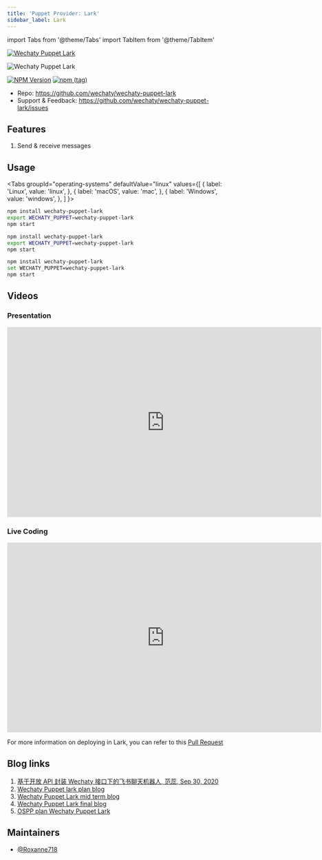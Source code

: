 ```yaml
---
title: 'Puppet Provider: Lark'
sidebar_label: Lark
---
```


<!-- MDX import -->
import Tabs from '@theme/Tabs'
import TabItem from '@theme/TabItem'

[![Wechaty Puppet Lark](https://img.shields.io/badge/Puppet-Lark-blueviolet)](lark)

![Wechaty Puppet Lark](https://raw.githubusercontent.com/wechaty/wechaty-puppet-lark/HEAD/docs/images/wechaty-puppet-lark.png)

[![NPM Version](https://badge.fury.io/js/wechaty-puppet-lark.svg)](https://badge.fury.io/js/wechaty-puppet-lark)
[![npm (tag)](https://img.shields.io/npm/v/wechaty-puppet-lark/next.svg)](https://www.npmjs.com/package/wechaty-puppet-lark?activeTab=versions)

- Repo: <https://github.com/wechaty/wechaty-puppet-lark>
- Support & Feedback: <https://github.com/wechaty/wechaty-puppet-lark/issues>

## Features

1. Send & receive messages

## Usage

<Tabs
  groupId="operating-systems"
  defaultValue="linux"
  values={[
    { label: 'Linux',   value: 'linux', },
    { label: 'macOS',   value: 'mac', },
    { label: 'Windows', value: 'windows', },
  ]
}>

<TabItem value="linux">

```sh
npm install wechaty-puppet-lark
export WECHATY_PUPPET=wechaty-puppet-lark
npm start
```

</TabItem>
<TabItem value="mac">

```sh
npm install wechaty-puppet-lark
export WECHATY_PUPPET=wechaty-puppet-lark
npm start
```

</TabItem>
<TabItem value="windows">

```sh
npm install wechaty-puppet-lark
set WECHATY_PUPPET=wechaty-puppet-lark
npm start
```

</TabItem>
</Tabs>

## Videos

### Presentation

<iframe width="730" height="441" src="https://www.youtube.com/embed/eutz5EMlJCI" title="YouTube video player" frameborder="0" allow="accelerometer; autoplay; clipboard-write; encrypted-media; gyroscope; picture-in-picture" allowfullscreen></iframe>

### Live Coding

<iframe width="730" height="441" src="https://www.youtube.com/embed/_y5DktHdL9U" title="YouTube video player" frameborder="0" allow="accelerometer; autoplay; clipboard-write; encrypted-media; gyroscope; picture-in-picture" allowfullscreen></iframe>

For more information on deploying in Lark, you can refer to this [Pull Request](https://github.com/wechaty/wechaty.js.org/pull/1101)

## Blog links

1. [基于开放 API 封装 Wechaty 接口下的飞书聊天机器人, 范蕊, Sep 30, 2020](https://wechaty.js.org/2020/09/30/wechaty-puppet-lark-final-blog/)
2. [Wechaty Puppet lark plan blog](https://wechaty.js.org/2020/07/29/wechaty-puppet-lark-plan-blog/)
3. [Wechaty Puppet Lark mid term blog](https://wechaty.js.org/2020/08/19/wechaty-puppet-lark-mid-term-blog/)
4. [Wechaty Puppet Lark final blog](https://wechaty.js.org/2020/09/30/wechaty-puppet-lark-final-blog/)
5. [OSPP plan Wechaty Puppet Lark](https://wechaty.js.org/2021/07/14/ospp-plan-wechaty-puppet-lark/)

## Maintainers

- [@Roxanne718](https://wechaty.js.org/contributors/roxanne718)
